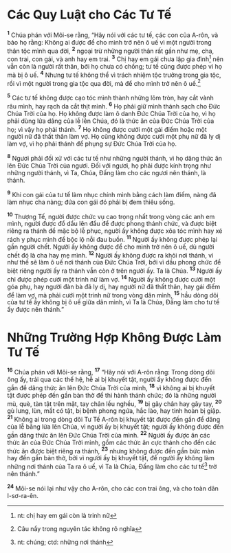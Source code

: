 # Các Quy Luật cho Các Tư Tế
<sup><b>1</b></sup> Chúa phán với Môi-se rằng, “Hãy nói với các tư tế, các con của A-rôn, và bảo họ rằng: Không ai được để cho mình trở nên ô uế vì một người trong thân tộc mình qua đời, <sup><b>2</b></sup> ngoại trừ những người thân rất gần như mẹ, cha, con trai, con gái, và anh hay em trai. <sup><b>3</b></sup> Chị hay em gái chưa lập gia đình[^1-cf614e0e-e55c-4471-81fd-e93d50f57e2e] nên vẫn còn là người rất thân, bởi họ chưa có chồng; tư tế cũng được phép vì họ mà bị ô uế. <sup><b>4</b></sup> Nhưng tư tế không thể vì trách nhiệm tộc trưởng trong gia tộc, rồi vì một người trong gia tộc qua đời, mà để cho mình trở nên ô uế.[^2-cf614e0e-e55c-4471-81fd-e93d50f57e2e]

<sup><b>5</b></sup> Các tư tế không được cạo tóc mình thành những lõm tròn, hay cắt vành râu mình, hay rạch da cắt thịt mình. <sup><b>6</b></sup> Họ phải giữ mình thánh sạch cho Ðức Chúa Trời của họ. Họ không được làm ô danh Ðức Chúa Trời của họ, vì họ phải dùng lửa dâng của lễ lên Chúa, đó là thức ăn của Ðức Chúa Trời của họ; vì vậy họ phải thánh. <sup><b>7</b></sup> Họ không được cưới một gái điếm hoặc một người nữ đã thất thân làm vợ. Họ cũng không được cưới một phụ nữ đã ly dị làm vợ, vì họ phải thánh để phụng sự Ðức Chúa Trời của họ.

<sup><b>8</b></sup> Ngươi phải đối xử với các tư tế như những người thánh, vì họ dâng thức ăn lên Ðức Chúa Trời của ngươi. Ðối với ngươi, họ phải được kính trọng như những người thánh, vì Ta, Chúa, Ðấng làm cho các ngươi nên thánh, là thánh.

<sup><b>9</b></sup> Khi con gái của tư tế làm nhục chính mình bằng cách làm điếm, nàng đã làm nhục cha nàng; đứa con gái đó phải bị đem thiêu sống.

<sup><b>10</b></sup> Thượng Tế, người được chức vụ cao trọng nhất trong vòng các anh em mình, người được đổ dầu lên đầu để được phong thánh chức, và được biệt riêng ra thánh để mặc bộ lễ phục, người ấy không được xõa tóc mình hay xé rách y phục mình để bộc lộ nỗi đau buồn. <sup><b>11</b></sup> Người ấy không được phép lại gần người chết. Người ấy không được để cho mình trở nên ô uế, dù người chết đó là cha hay mẹ mình. <sup><b>12</b></sup> Người ấy không được ra khỏi nơi thánh, vì như thế sẽ làm ô uế nơi thánh của Ðức Chúa Trời, bởi vì dầu phong chức để biệt riêng người ấy ra thánh vẫn còn ở trên người ấy. Ta là Chúa. <sup><b>13</b></sup> Người ấy chỉ được phép cưới một trinh nữ làm vợ. <sup><b>14</b></sup> Người ấy không được cưới một góa phụ, hay người đàn bà đã ly dị, hay người nữ đã thất thân, hay gái điếm để làm vợ, mà phải cưới một trinh nữ trong vòng dân mình, <sup><b>15</b></sup> hầu dòng dõi của tư tế ấy không bị ô uế giữa dân mình, vì Ta là Chúa, Ðấng làm cho tư tế ấy được nên thánh.”


# Những Trường Hợp Không Ðược Làm Tư Tế
<sup><b>16</b></sup> Chúa phán với Môi-se rằng, <sup><b>17</b></sup> “Hãy nói với A-rôn rằng: Trong dòng dõi ông ấy, trải qua các thế hệ, hễ ai bị khuyết tật, người ấy không được đến gần để dâng thức ăn lên Ðức Chúa Trời của mình, <sup><b>18</b></sup> vì không ai bị khuyết tật được phép đến gần bàn thờ để thi hành thánh chức; đó là những người mù, què, tàn tật trên mặt, tay chân lều nghều, <sup><b>19</b></sup> bị gãy chân hay gãy tay, <sup><b>20</b></sup> gù lưng, lùn, mắt có tật, bị bệnh phong ngứa, hắc lào, hay tinh hoàn bị giập. <sup><b>21</b></sup> Không ai trong dòng dõi Tư Tế A-rôn bị khuyết tật được đến gần để dâng của lễ bằng lửa lên Chúa, vì người ấy bị khuyết tật; người ấy không được đến gần dâng thức ăn lên Ðức Chúa Trời của mình. <sup><b>22</b></sup> Người ấy được ăn các thức ăn của Ðức Chúa Trời mình, gồm các thức ăn cực thánh cho đến các thức ăn được biệt riêng ra thánh, <sup><b>23</b></sup> nhưng không được đến gần bức màn hay đến gần bàn thờ, bởi vì người ấy bị khuyết tật, để người ấy không làm những nơi thánh của Ta ra ô uế, vì Ta là Chúa, Ðấng làm cho các tư tế[^3-cf614e0e-e55c-4471-81fd-e93d50f57e2e] trở nên thánh.”

<sup><b>24</b></sup> Môi-se nói lại như vậy cho A-rôn, cho các con trai ông, và cho toàn dân I-sơ-ra-ên.

[^1-cf614e0e-e55c-4471-81fd-e93d50f57e2e]: nt: chị hay em gái còn là trinh nữ
[^2-cf614e0e-e55c-4471-81fd-e93d50f57e2e]: Câu nầy trong nguyên tác không rõ nghĩa
[^3-cf614e0e-e55c-4471-81fd-e93d50f57e2e]: nt: chúng; ctd: những nơi thánh
